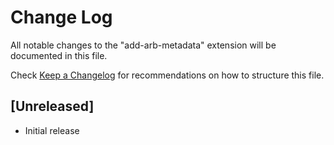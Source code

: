 # Change Log

All notable changes to the "add-arb-metadata" extension will be documented in this file.

Check [Keep a Changelog](http://keepachangelog.com/) for recommendations on how to structure this file.

## [Unreleased]

- Initial release